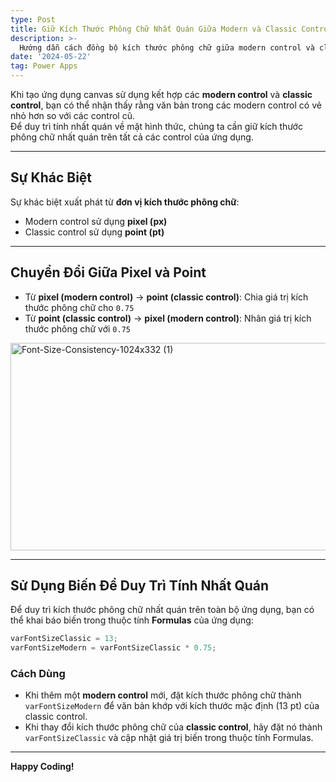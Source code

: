 ```yaml
---
type: Post
title: Giữ Kích Thước Phông Chữ Nhất Quán Giữa Modern và Classic Control Trong Power Apps
description: >-
  Hướng dẫn cách đồng bộ kích thước phông chữ giữa modern control và classic control cũ trong Power Apps
date: '2024-05-22'
tag: Power Apps
---
```

Khi tạo ứng dụng canvas sử dụng kết hợp các **modern control** và **classic control**, bạn có thể nhận thấy rằng văn bản trong các modern control có vẻ nhỏ hơn so với các control cũ.  
Để duy trì tính nhất quán về mặt hình thức, chúng ta cần giữ kích thước phông chữ nhất quán trên tất cả các control của ứng dụng.

---

## Sự Khác Biệt

Sự khác biệt xuất phát từ **đơn vị kích thước phông chữ**:  
- Modern control sử dụng **pixel (px)**  
- Classic control sử dụng **point (pt)**  

---

## Chuyển Đổi Giữa Pixel và Point

- Từ **pixel (modern control)** → **point (classic control)**: Chia giá trị kích thước phông chữ cho `0.75`  
- Từ **point (classic control)** → **pixel (modern control)**: Nhân giá trị kích thước phông chữ với `0.75`  

<img width="1024" height="332" alt="Font-Size-Consistency-1024x332 (1)" src="https://github.com/user-attachments/assets/a8b5c888-dbbf-481b-85ff-82e5d4a858e9" />

---

## Sử Dụng Biến Để Duy Trì Tính Nhất Quán

Để duy trì kích thước phông chữ nhất quán trên toàn bộ ứng dụng, bạn có thể khai báo biến trong thuộc tính **Formulas** của ứng dụng:

```csharp
varFontSizeClassic = 13; 
varFontSizeModern = varFontSizeClassic * 0.75;
```

### Cách Dùng

- Khi thêm một **modern control** mới, đặt kích thước phông chữ thành `varFontSizeModern` để văn bản khớp với kích thước mặc định (13 pt) của classic control.  
- Khi thay đổi kích thước phông chữ của **classic control**, hãy đặt nó thành `varFontSizeClassic` và cập nhật giá trị biến trong thuộc tính Formulas.  

---

**Happy Coding!**  

